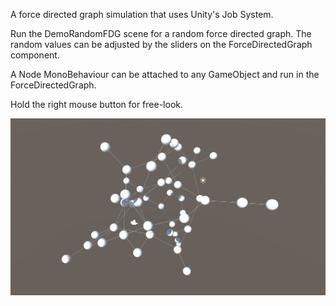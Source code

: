 A force directed graph simulation that uses Unity's Job System.  

Run the DemoRandomFDG scene for a random force directed graph. The random values can be adjusted by the sliders on the ForceDirectedGraph component.  

A Node MonoBehaviour can be attached to any GameObject and run in the ForceDirectedGraph.  

Hold the right mouse button for free-look.  

![plot](./fdg.png)